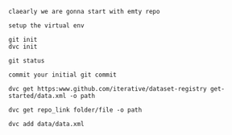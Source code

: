 ```
claearly we are gonna start with emty repo
```
```
setup the virtual env
```
```
git init 
dvc init
```
```
git status
```
```
commit your initial git commit
```
```
dvc get https:www.github.com/iterative/dataset-registry get-started/data.xml -o path
```
```
dvc get repo_link folder/file -o path
```
```
dvc add data/data.xml
```


